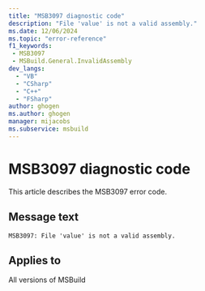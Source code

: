 ```yaml
---
title: "MSB3097 diagnostic code"
description: "File 'value' is not a valid assembly."
ms.date: 12/06/2024
ms.topic: "error-reference"
f1_keywords:
 - MSB3097
 - MSBuild.General.InvalidAssembly
dev_langs:
  - "VB"
  - "CSharp"
  - "C++"
  - "FSharp"
author: ghogen
ms.author: ghogen
manager: mijacobs
ms.subservice: msbuild
---
```


# MSB3097 diagnostic code

<!-- :::ErrorDefinitionDescription::: -->
<!-- :::editable-content name="introDescription"::: -->
This article describes the MSB3097 error code.
<!-- :::editable-content-end::: -->

## Message text

`MSB3097: File 'value' is not a valid assembly.`

<!-- :::editable-content name="postOutputDescription"::: -->
<!--
{StrBegin="MSB3097: "}
-->
<!-- :::editable-content-end::: -->
<!-- :::ErrorDefinitionDescription-end::: -->

## Applies to

All versions of MSBuild
